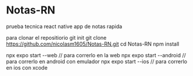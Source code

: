 # Notas-RN
prueba tecnica react native app de notas rapida

para clonar el repositiorio 
git init
git clone https://github.com/nicolasm1605/Notas-RN.git
cd Notas-RN
npm install


npx expo start --web // para correrlo en la web
npx expo start --android // para correrlo en android con emulador
npx expo start --ios // para correrlo en ios con xcode